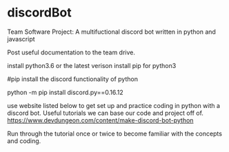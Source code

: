 # discordBot
Team Software Project: A multifuctional discord bot written in python and javascript

Post useful documentation to the team drive. 

install python3.6 or the latest verison
install pip for python3 

#pip install the discord functionality of python

python -m pip install discord.py==0.16.12


use website listed below to get set up and practice coding in python with a discord bot. Useful tutorials we can base our code and project off of. 
https://www.devdungeon.com/content/make-discord-bot-python

Run through the tutorial once or twice to become familiar with the concepts and coding. 



